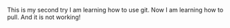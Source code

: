 This is my second try
I am learning how to use git.
Now I am learning how to pull. 
And it is not working! 
